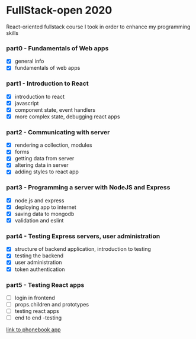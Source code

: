 # FullStack-open 2020
React-oriented fullstack course I took in order to enhance my programming skills

### part0 - Fundamentals of Web apps
- [x] general info
- [x] fundamentals of web apps

### part1 - Introduction to React
- [x] introduction to react
- [x] javascript
- [x] component state, event handlers
- [x] more complex state, debugging react apps

### part2 - Communicating with server
- [x] rendering a collection, modules
- [x] forms
- [x] getting data from server
- [x] altering data in server
- [x] adding styles to react app

### part3 - Programming a server with NodeJS and Express
- [x] node.js and express
- [x] deploying app to internet
- [x] saving data to mongodb
- [x] validation and eslint

### part4 - Testing Express servers, user administration
- [x] structure of backend application, introduction to testing
- [x] testing the backend
- [x] user administration
- [x] token authentication

### part5 - Testing React apps
- [ ] login in frontend
- [ ] props.children and prototypes
- [ ] testing react apps
- [ ] end to end -testing

[link to phonebook app](https://nameless-peak-91445.herokuapp.com)

